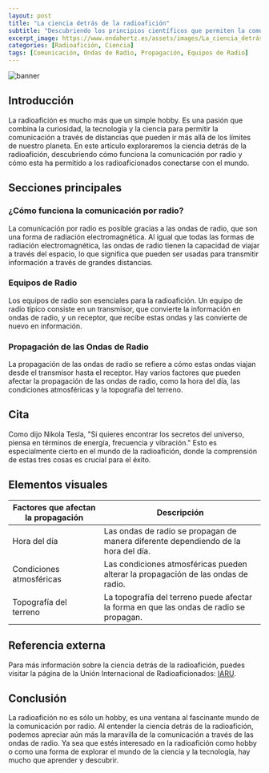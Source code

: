 ```yaml
---
layout: post
title: "La ciencia detrás de la radioafición"
subtitle: "Descubriendo los principios científicos que permiten la comunicación por radio"
excerpt_image: https://www.ondahertz.es/assets/images/La_ciencia_detrás_de_la_radioafición.png
categories: [Radioafición, Ciencia]
tags: [Comunicación, Ondas de Radio, Propagación, Equipos de Radio]
---
```


![banner](https://www.ondahertz.es/assets/images/La_ciencia_detrás_de_la_radioafición.png "Infografía que ilustra los principios científicos de la radioafición, mostrando ondas de radio, equipos de transmisión y recepción, y la propagación de señales en diferentes frecuencias.")

## Introducción

La radioafición es mucho más que un simple hobby. Es una pasión que combina la curiosidad, la tecnología y la ciencia para permitir la comunicación a través de distancias que pueden ir más allá de los límites de nuestro planeta. En este artículo exploraremos la ciencia detrás de la radioafición, descubriendo cómo funciona la comunicación por radio y cómo esta ha permitido a los radioaficionados conectarse con el mundo.

## Secciones principales

### ¿Cómo funciona la comunicación por radio?

La comunicación por radio es posible gracias a las ondas de radio, que son una forma de radiación electromagnética. Al igual que todas las formas de radiación electromagnética, las ondas de radio tienen la capacidad de viajar a través del espacio, lo que significa que pueden ser usadas para transmitir información a través de grandes distancias. 

### Equipos de Radio

Los equipos de radio son esenciales para la radioafición. Un equipo de radio típico consiste en un transmisor, que convierte la información en ondas de radio, y un receptor, que recibe estas ondas y las convierte de nuevo en información.

### Propagación de las Ondas de Radio

La propagación de las ondas de radio se refiere a cómo estas ondas viajan desde el transmisor hasta el receptor. Hay varios factores que pueden afectar la propagación de las ondas de radio, como la hora del día, las condiciones atmosféricas y la topografía del terreno.

## Cita

Como dijo Nikola Tesla, "Si quieres encontrar los secretos del universo, piensa en términos de energía, frecuencia y vibración." Esto es especialmente cierto en el mundo de la radioafición, donde la comprensión de estas tres cosas es crucial para el éxito.

## Elementos visuales

| Factores que afectan la propagación | Descripción |
| ----------------------------------- | ----------- |
| Hora del día | Las ondas de radio se propagan de manera diferente dependiendo de la hora del día. |
| Condiciones atmosféricas | Las condiciones atmosféricas pueden alterar la propagación de las ondas de radio. |
| Topografía del terreno | La topografía del terreno puede afectar la forma en que las ondas de radio se propagan. |

## Referencia externa

Para más información sobre la ciencia detrás de la radioafición, puedes visitar la página de la Unión Internacional de Radioaficionados: [IARU](http://www.iaru.org/).

## Conclusión

La radioafición no es sólo un hobby, es una ventana al fascinante mundo de la comunicación por radio. Al entender la ciencia detrás de la radioafición, podemos apreciar aún más la maravilla de la comunicación a través de las ondas de radio. Ya sea que estés interesado en la radioafición como hobby o como una forma de explorar el mundo de la ciencia y la tecnología, hay mucho que aprender y descubrir.